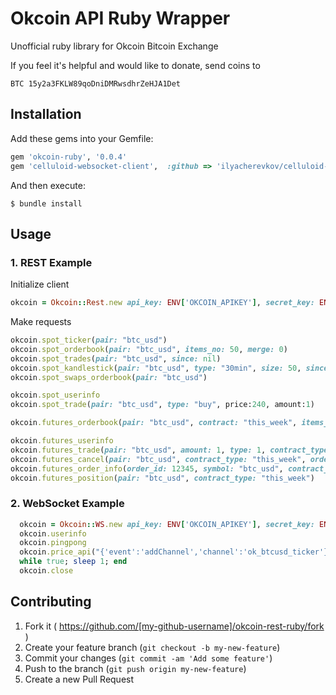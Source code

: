 # Okcoin API Ruby Wrapper
Unofficial ruby library for Okcoin Bitcoin Exchange

If you feel it's helpful and would like to donate, send coins to

```
BTC 15y2a3FKLW89qoDniDMRwsdhrZeHJA1Det
```

## Installation

Add these gems into your Gemfile:

```ruby
gem 'okcoin-ruby', '0.0.4'
gem 'celluloid-websocket-client',  :github => 'ilyacherevkov/celluloid-websocket-client'
```

And then execute:

    $ bundle install

## Usage

### 1. REST Example
Initialize client
```ruby
okcoin = Okcoin::Rest.new api_key: ENV['OKCOIN_APIKEY'], secret_key: ENV['OKCOIN_SECRET']
```

Make requests
```ruby
okcoin.spot_ticker(pair: "btc_usd")
okcoin.spot_orderbook(pair: "btc_usd", items_no: 50, merge: 0)
okcoin.spot_trades(pair: "btc_usd", since: nil)
okcoin.spot_kandlestick(pair: "btc_usd", type: "30min", size: 50, since: nil)
okcoin.spot_swaps_orderbook(pair: "btc_usd")
```

```ruby
okcoin.spot_userinfo
okcoin.spot_trade(pair: "btc_usd", type: "buy", price:240, amount:1)
```

```ruby
okcoin.futures_orderbook(pair: "btc_usd", contract: "this_week", items_no: 50)
```

```ruby
okcoin.futures_userinfo
okcoin.futures_trade(pair: "btc_usd", amount: 1, type: 1, contract_type: "this_week", match_price: 1, price: nil, lever_rate: 10)
okcoin.futures_cancel(pair: "btc_usd", contract_type: "this_week", order_id: 12345)
okcoin.futures_order_info(order_id: 12345, symbol: "btc_usd", contract_type: "this_week", status: nil, current_page: nil, page_length: nil)
okcoin.futures_position(pair: "btc_usd", contract_type: "this_week")
```

### 2. WebSocket Example

```ruby
  okcoin = Okcoin::WS.new api_key: ENV['OKCOIN_APIKEY'], secret_key: ENV['OKCOIN_SECRET']
  okcoin.userinfo
  okcoin.pingpong
  okcoin.price_api("{'event':'addChannel','channel':'ok_btcusd_ticker'}")
  while true; sleep 1; end
  okcoin.close
``` 

## Contributing

1. Fork it ( https://github.com/[my-github-username]/okcoin-rest-ruby/fork )
2. Create your feature branch (`git checkout -b my-new-feature`)
3. Commit your changes (`git commit -am 'Add some feature'`)
4. Push to the branch (`git push origin my-new-feature`)
5. Create a new Pull Request
